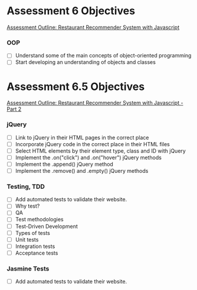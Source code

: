 # Assessment 6 Objectives
[Assessment Outline: Restaurant Recommender System with Javascript](https://github.com/Techtonica/curriculum/blob/master/object-oriented-programming/restaurant%20recommender/RestaurantRecommender.md)


### OOP
- [ ] Understand some of the main concepts of object-oriented programming
- [ ] Start developing an understanding of objects and classes

# Assessment 6.5 Objectives
[Assessment Outline: Restaurant Recommender System with Javascript - Part 2](https://github.com/Techtonica/curriculum/blob/master/object-oriented-programming/restaurant%20recommender/RestaurantRecommender-part2.md)

### jQuery

- [ ] Link to jQuery in their HTML pages in the correct place
- [ ] Incorporate jQuery code in the correct place in their HTML files
- [ ] Select HTML elements by their element type, class and ID with jQuery
- [ ] Implement the .on("click") and .on("hover") jQuery methods
- [ ] Implement the .append() jQuery method
- [ ] Implement the .remove() and .empty() jQuery methods

### Testing, TDD
- [ ] Add automated tests to validate their website.
- [ ] Why test?
- [ ] QA
- [ ] Test methodologies
- [ ] Test-Driven Development
- [ ] Types of tests
- [ ] Unit tests
- [ ] Integration tests
- [ ] Acceptance tests

### Jasmine Tests

- [ ] Add automated tests to validate their website.

